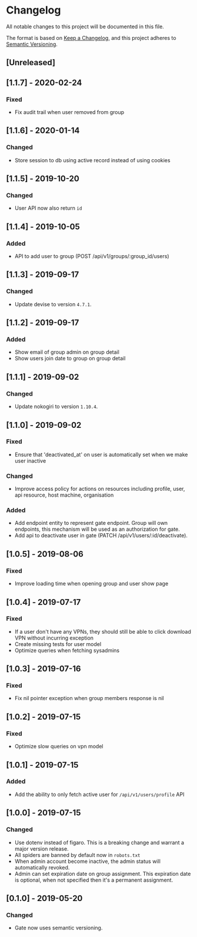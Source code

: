 # Changelog
All notable changes to this project will be documented in this file.

The format is based on [Keep a Changelog](https://keepachangelog.com/en/1.0.0/),
and this project adheres to [Semantic Versioning](https://semver.org/spec/v2.0.0.html).

## [Unreleased]

## [1.1.7] - 2020-02-24
### Fixed
- Fix audit trail when user removed from group

## [1.1.6] - 2020-01-14
### Changed
- Store session to db using active record instead of using cookies

## [1.1.5] - 2019-10-20
### Changed
- User API now also return `id`

## [1.1.4] - 2019-10-05
### Added
- API to add user to group (POST /api/v1/groups/:group_id/users)

## [1.1.3] - 2019-09-17
### Changed
- Update devise to version `4.7.1`.

## [1.1.2] - 2019-09-17
### Added
- Show email of group admin on group detail
- Show users join date to group on group detail

## [1.1.1] - 2019-09-02
### Changed
- Update nokogiri to version `1.10.4`.

## [1.1.0] - 2019-09-02
### Fixed
- Ensure that 'deactivated_at' on user is automatically set when we make user inactive
### Changed
- Improve access policy for actions on resources including profile, user, api resource, host machine, organisation
### Added
- Add endpoint entity to represent gate endpoint. Group will own endpoints, this mechanism will be used as an authorization for gate.
- Add api to deactivate user in gate (PATCH /api/v1/users/:id/deactivate).

## [1.0.5] - 2019-08-06
### Fixed
- Improve loading time when opening group and user show page

## [1.0.4] - 2019-07-17
### Fixed
- If a user don't have any VPNs, they should still be able to click download VPN without incurring exception
- Create missing tests for user model
- Optimize queries when fetching sysadmins

## [1.0.3] - 2019-07-16
### Fixed
- Fix nil pointer exception when group members response is nil

## [1.0.2] - 2019-07-15
### Fixed
- Optimize slow queries on vpn model

## [1.0.1] - 2019-07-15
### Added
- Add the ability to only fetch active user for `/api/v1/users/profile` API

## [1.0.0] - 2019-07-15
### Changed
- Use dotenv instead of figaro. This is a breaking change and warrant a major version release.
- All spiders are banned by default now in `robots.txt`
- When admin account become inactive, the admin status will automatically revoked.
- Admin can set expiration date on group assignment. This expiration date is optional, when not specified then it's a permanent assignment.

## [0.1.0] - 2019-05-20
### Changed
- Gate now uses semantic versioning.
